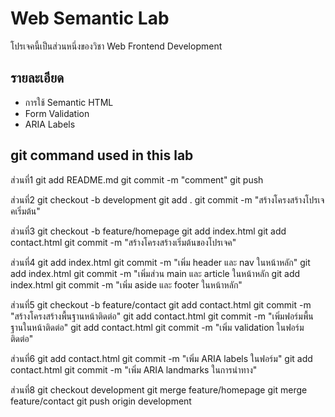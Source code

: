 # Web Semantic Lab 
โปรเจคนี้เป็นส่วนหนึ่งของวิชา Web Frontend Development 
## รายละเอียด 
- การใช้ Semantic HTML 
- Form Validation 
- ARIA Labels 

## git command used in this lab
ส่วนที่1
git add README.md
git commit -m "comment"
git push

ส่วนที่2
git checkout -b development
git add .
git commit -m "สร้างโครงสร้างโปรเจคเริ่มต้น"

ส่วนที่3
git checkout -b feature/homepage
git add index.html
git add contact.html
git commit -m "สร้างโครงสร้างเริ่มต้นของโปรเจค"

ส่วนที่4
git add index.html
git commit -m "เพิ่ม header และ nav ในหน้าหลัก"
git add index.html
git commit -m "เพิ่มส่วน main และ article ในหน้าหลัก
git add index.html
git commit -m "เพิ่ม aside และ footer ในหน้าหลัก"

ส่วนที่5
git checkout -b feature/contact
git add contact.html
git commit -m "สร้างโครงสร้างพื้นฐานหน้าติดต่อ"
git add contact.html
git commit -m "เพิ่มฟอร์มพื้นฐานในหน้าติดต่อ"
git add contact.html
git commit -m "เพิ่ม validation ในฟอร์มติดต่อ"

ส่วนที่6
git add contact.html
git commit -m "เพิ่ม ARIA labels ในฟอร์ม"
git add contact.html
git commit -m "เพิ่ม ARIA landmarks ในการนำทาง"

ส่วนที่8
git checkout development
git merge feature/homepage
git merge feature/contact
git push origin development